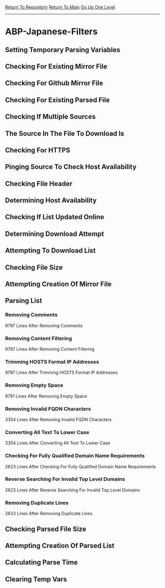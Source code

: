 [Return To Repository](https://github.com/deathbybandaid/piholeparser/)
[Return To Main](https://github.com/deathbybandaid/piholeparser/blob/master/RecentRunLogs/Mainlog.md)
[Go Up One Level](https://github.com/deathbybandaid/piholeparser/blob/master/RecentRunLogs/TopLevelScripts/30-Processing-External-Blacklists.md)
____________________________________
# ABP-Japanese-Filters
## Setting Temporary Parsing Variables
## Checking For Existing Mirror File
## Checking For Github Mirror File
## Checking For Existing Parsed File
## Checking If Multiple Sources
## The Source In The File To Download Is
## Checking For HTTPS
## Pinging Source To Check Host Availability
## Checking File Header
## Determining Host Availability
## Checking If List Updated Online
## Determining Download Attempt
## Attempting To Download List
## Checking File Size
## Attempting Creation Of Mirror File
## Parsing List
### Removing Comments
9797 Lines After Removing Comments
### Removing Content Filtering
9797 Lines After Removing Content Filtering
### Trimming HOSTS Format IP Addresses
9797 Lines After Trimming HOSTS Format IP Addresses
### Removing Empty Space
9791 Lines After Removing Empty Space
### Removing Invalid FQDN Characters
3354 Lines After Removing Invalid FQDN Characters
### Converting All Text To Lower Case
3354 Lines After Converting All Text To Lower Case
### Checking For Fully Qualified Domain Name Requirements
2623 Lines After Checking For Fully Qualified Domain Name Requirements
### Reverse Searching For Invalid Top Level Domains
2623 Lines After Reverse Searching For Invalid Top Level Domains
### Removing Duplicate Lines
2623 Lines After Removing Duplicate Lines
## Checking Parsed File Size
## Attempting Creation Of Parsed List
## Calculating Parse Time
## Clearing Temp Vars
